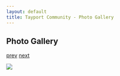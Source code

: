 ```yaml
---
layout: default
title: Tayport Community - Photo Gallery
---
```

## Photo Gallery

[prev](http://tayport.org.uk/photo/94) [next](http://tayport.org.uk/photo/96)

![ ](http://tayport.org.uk/media/095.jpg " ")

